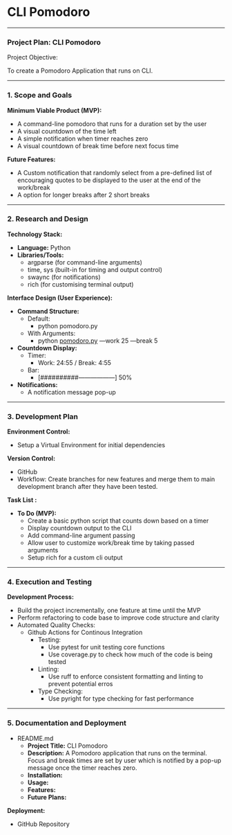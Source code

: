 # CLI Pomodoro

---

### **Project Plan: CLI Pomodoro**

Project Objective:

To create a Pomodoro Application that runs on CLI.

---

### **1. Scope and Goals**

**Minimum Viable Product (MVP):**

- A command-line pomodoro that runs for a duration set by the user
- A visual countdown of the time left
- A simple notification when timer reaches zero
- A visual countdown of break time before next focus time

**Future Features:**

- A Custom notification that randomly select from a pre-defined list of encouraging quotes to be displayed to the user at the end of the work/break
- A option for longer breaks after 2 short breaks

---

### **2. Research and Design**

**Technology Stack:**

- **Language:** Python
- **Libraries/Tools:**
    - argparse (for command-line arguments)
    - time, sys (built-in for timing and output control)
    - swaync (for notifications)
    - rich (for customising terminal output)

**Interface Design (User Experience):**

- **Command Structure:**
    - Default:
        - python pomodoro.py
    - With Arguments:
        - python [pomodoro.py](http://pomodoro.py) —work 25 —break 5
- **Countdown Display:**
    - Timer:
        - Work: 24:55 / Break: 4:55
    - Bar:
        - [##########——————] 50%
- **Notifications:**
    - A notification message pop-up

---

### **3. Development Plan**

**Environment Control:**

- Setup a Virtual Environment for initial dependencies

**Version Control:**

- GitHub
- Workflow: Create branches for new features and merge them to main development branch after they have been tested.

**Task List :**

- **To Do (MVP):**
    - Create a basic python script that counts down based on a timer
    - Display countdown output to the CLI
    - Add command-line argument passing
    - Allow user to customize work/break time by taking passed arguments
    - Setup rich for a custom cli output

---

### **4. Execution and Testing**

**Development Process:**

- Build the project incrementally, one feature at time until the MVP
- Perform refactoring to code base to improve code structure and clarity
- Automated Quality Checks:
    - Github Actions for Continous Integration
        - Testing:
            - Use pytest for unit testing core functions
            - Use coverage.py to check how much of the code is being tested
        - Linting:
            - Use ruff to enforce consistent formatting and linting to prevent potential erros
        - Type Checking:
            - Use pyright for type checking for fast performance

---

### **5. Documentation and Deployment**

- README.md
    - **Project Title:** CLI Pomodoro
    - **Description:** A Pomodoro application that runs on the terminal. Focus and break times are set by user which is notified by a pop-up message once the timer reaches zero.
    - **Installation:**
    - **Usage:**
    - **Features:**
    - **Future Plans:**

**Deployment:**

- GitHub Repository
